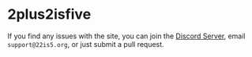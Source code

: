 # 2plus2isfive<br>


If you find any issues with the site, you can join the [Discord Server](https://discord.com/invite/F9RPnNjXc5), email `support@22is5.org`, or just submit a pull request.
